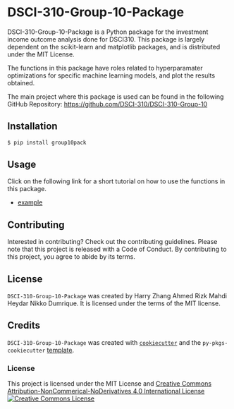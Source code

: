 # DSCI-310-Group-10-Package

DSCI-310-Group-10-Package is a Python package for the investment income outcome analysis done for DSCI310. This package is largely dependent on the scikit-learn and matplotlib packages, and is distributed under the MIT License.

The functions in this package have roles related to hyperparamater optimizations for specific machine learning models, and plot the results obtained.

The main project where this package is used can be found in the following GitHub Repository: https://github.com/DSCI-310/DSCI-310-Group-10

## Installation

```bash
$ pip install group10pack
```

## Usage

Click on the following link for a short tutorial on how to use the functions in this package. 
- [example](docs/example.ipynb)


## Contributing

Interested in contributing? Check out the contributing guidelines. Please note that this project is released with a Code of Conduct. By contributing to this project, you agree to abide by its terms.

## License

`DSCI-310-Group-10-Package` was created by Harry Zhang Ahmed Rizk Mahdi Heydar Nikko Dumrique. It is licensed under the terms of the MIT license.

## Credits

`DSCI-310-Group-10-Package` was created with [`cookiecutter`](https://cookiecutter.readthedocs.io/en/latest/) and the `py-pkgs-cookiecutter` [template](https://github.com/py-pkgs/py-pkgs-cookiecutter).

### License
This project is licensed under the MIT License and [Creative Commons Attribution-NonCommerical-NoDerivatives 4.0 International License](https://creativecommons.org/licenses/by-nc-nd/4.0/)
<a rel="license" href="http://creativecommons.org/licenses/by-nc-nd/4.0/"><img alt="Creative Commons License" style="border-width:1" src="https://i.creativecommons.org/l/by-nc-nd/4.0/88x31.png" /></a><br />
